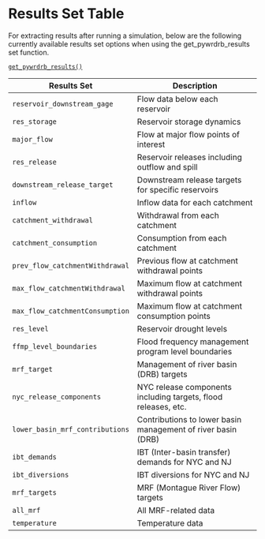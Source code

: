 # Results Set Table

For extracting results after running a simulation, below are the following currently available results set options when using the get_pywrdrb_results set function.

[`get_pywrdrb_results()`](https://pywr-drb.github.io/Pywr-DRB/api/generated/pywrdrb.post.get_pywrdrb_results.html#pywrdrb.post.get_pywrdrb_results)

| Results Set                     | Description                                                  |
|---------------------------------|--------------------------------------------------------------|
| `reservoir_downstream_gage`     | Flow data below each reservoir                                |
| `res_storage`                    | Reservoir storage dynamics                                    |
| `major_flow`                     | Flow at major flow points of interest                         |
| `res_release`                    | Reservoir releases including outflow and spill                |
| `downstream_release_target`      | Downstream release targets for specific reservoirs            |
| `inflow`                         | Inflow data for each catchment                                |
| `catchment_withdrawal`           | Withdrawal from each catchment                                |
| `catchment_consumption`          | Consumption from each catchment                               |
| `prev_flow_catchmentWithdrawal`  | Previous flow at catchment withdrawal points                  |
| `max_flow_catchmentWithdrawal`   | Maximum flow at catchment withdrawal points                   |
| `max_flow_catchmentConsumption`  | Maximum flow at catchment consumption points                  |
| `res_level`                      | Reservoir drought levels                                      |
| `ffmp_level_boundaries`          | Flood frequency management program level boundaries           |
| `mrf_target`                     | Management of river basin (DRB) targets                       |
| `nyc_release_components`         | NYC release components including targets, flood releases, etc.|
| `lower_basin_mrf_contributions`  | Contributions to lower basin management of river basin (DRB)  |
| `ibt_demands`                    | IBT (Inter-basin transfer) demands for NYC and NJ             |
| `ibt_diversions`                 | IBT diversions for NYC and NJ                                 |
| `mrf_targets`                    | MRF (Montague River Flow) targets                             |
| `all_mrf`                        | All MRF-related data                                          |
| `temperature`                    | Temperature data                                              |
